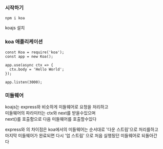 ### 시작하기
```
npm i koa
```
koajs 설치

### koa 애플리케이션
```
const Koa = require('koa');
const app = new Koa();

app.use(async ctx => {
  ctx.body = 'Hello World';
});

app.listen(3000);
```
### 미들웨어
koajs는 express와 비슷하게 미들웨어로 요청을 처리하고  
미들웨어의 파라미터는 ctx와 next를 받을수있으며  
next()를 호출함으로 다음 미들웨어를 호출할수있다  
  
express와 의 차이점은 koa에서의 미들웨어는 순서대로 '다운 스트림'으로 처리를하고  
마지막 미들웨어가 완료되면 다시 '업 스트림' 으로 처음 실행됬던 미들웨어로 되돌아간다  
